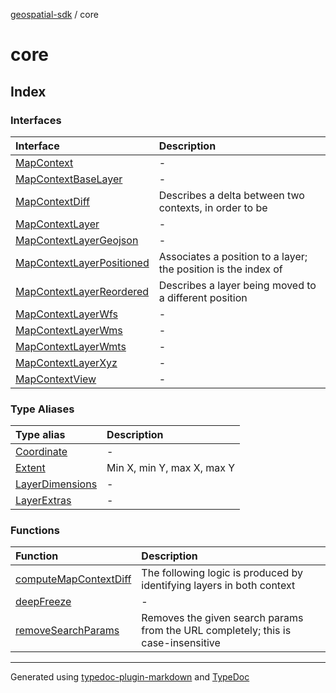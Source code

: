 [geospatial-sdk](../index.md) / core

# core

## Index

### Interfaces

| Interface | Description |
| :------ | :------ |
| [MapContext](interfaces/MapContext.md) | - |
| [MapContextBaseLayer](interfaces/MapContextBaseLayer.md) | - |
| [MapContextDiff](interfaces/MapContextDiff.md) | Describes a delta between two contexts, in order to be |
| [MapContextLayer](interfaces/MapContextLayer.md) | - |
| [MapContextLayerGeojson](interfaces/MapContextLayerGeojson.md) | - |
| [MapContextLayerPositioned](interfaces/MapContextLayerPositioned.md) | Associates a position to a layer; the position is the index of |
| [MapContextLayerReordered](interfaces/MapContextLayerReordered.md) | Describes a layer being moved to a different position |
| [MapContextLayerWfs](interfaces/MapContextLayerWfs.md) | - |
| [MapContextLayerWms](interfaces/MapContextLayerWms.md) | - |
| [MapContextLayerWmts](interfaces/MapContextLayerWmts.md) | - |
| [MapContextLayerXyz](interfaces/MapContextLayerXyz.md) | - |
| [MapContextView](interfaces/MapContextView.md) | - |

### Type Aliases

| Type alias | Description |
| :------ | :------ |
| [Coordinate](type-aliases/Coordinate.md) | - |
| [Extent](type-aliases/Extent.md) | Min X, min Y, max X, max Y |
| [LayerDimensions](type-aliases/LayerDimensions.md) | - |
| [LayerExtras](type-aliases/LayerExtras.md) | - |

### Functions

| Function | Description |
| :------ | :------ |
| [computeMapContextDiff](functions/computeMapContextDiff.md) | The following logic is produced by identifying layers in both context |
| [deepFreeze](functions/deepFreeze.md) | - |
| [removeSearchParams](functions/removeSearchParams.md) | Removes the given search params from the URL completely; this is case-insensitive |

***

Generated using [typedoc-plugin-markdown](https://www.npmjs.com/package/typedoc-plugin-markdown) and [TypeDoc](https://typedoc.org/)
